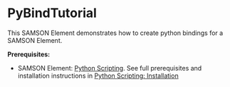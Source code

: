 # PyBindTutorial

This SAMSON Element demonstrates how to create python bindings for a SAMSON Element.

**Prerequisites:**
- SAMSON Element: [Python Scripting](https://samson-connect.net/app/main?key=element&uuid=7b654ce6-e38c-b97f-6746-4fd6934487c2). See full prerequisites and installation instructions in [Python Scripting: Installation](https://documentation.samson-connect.net/scripting-guide/python-script-installation/)
